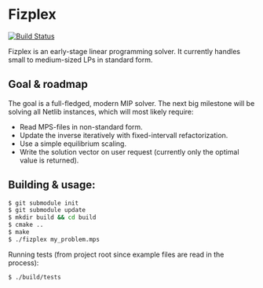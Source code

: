 # Fizplex
[![Build Status](https://travis-ci.org/LeFiz/Fizplex.svg?branch=master)](https://travis-ci.org/LeFiz/Fizplex)

Fizplex is an early-stage linear programming solver. It currently handles small to medium-sized LPs in standard form.

## Goal & roadmap

The goal is a full-fledged, modern MIP solver. The next big milestone will be solving all Netlib instances, which will most likely require:

* Read MPS-files in non-standard form.
* Update the inverse iteratively with fixed-intervall refactorization.
* Use a simple equilibrium scaling.
* Write the solution vector on user request (currently only the optimal value is returned).

## Building & usage:

```sh
$ git submodule init
$ git submodule update
$ mkdir build && cd build
$ cmake ..
$ make
$ ./fizplex my_problem.mps
```

Running tests (from project root since example files are read in the process):

```sh
$ ./build/tests
```
